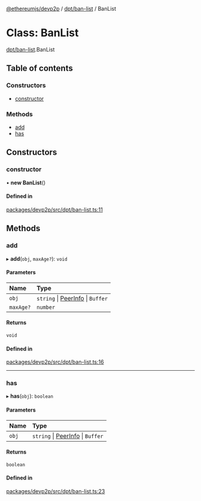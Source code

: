 [@ethereumjs/devp2p](../README.md) / [dpt/ban-list](../modules/dpt_ban_list.md) / BanList

# Class: BanList

[dpt/ban-list](../modules/dpt_ban_list.md).BanList

## Table of contents

### Constructors

- [constructor](dpt_ban_list.banlist.md#constructor)

### Methods

- [add](dpt_ban_list.banlist.md#add)
- [has](dpt_ban_list.banlist.md#has)

## Constructors

### constructor

• **new BanList**()

#### Defined in

[packages/devp2p/src/dpt/ban-list.ts:11](https://github.com/ethereumjs/ethereumjs-monorepo/blob/master/packages/devp2p/src/dpt/ban-list.ts#L11)

## Methods

### add

▸ **add**(`obj`, `maxAge?`): `void`

#### Parameters

| Name      | Type                                                                  |
| :-------- | :-------------------------------------------------------------------- |
| `obj`     | `string` \| [PeerInfo](../interfaces/dpt_dpt.peerinfo.md) \| `Buffer` |
| `maxAge?` | `number`                                                              |

#### Returns

`void`

#### Defined in

[packages/devp2p/src/dpt/ban-list.ts:16](https://github.com/ethereumjs/ethereumjs-monorepo/blob/master/packages/devp2p/src/dpt/ban-list.ts#L16)

---

### has

▸ **has**(`obj`): `boolean`

#### Parameters

| Name  | Type                                                                  |
| :---- | :-------------------------------------------------------------------- |
| `obj` | `string` \| [PeerInfo](../interfaces/dpt_dpt.peerinfo.md) \| `Buffer` |

#### Returns

`boolean`

#### Defined in

[packages/devp2p/src/dpt/ban-list.ts:23](https://github.com/ethereumjs/ethereumjs-monorepo/blob/master/packages/devp2p/src/dpt/ban-list.ts#L23)
